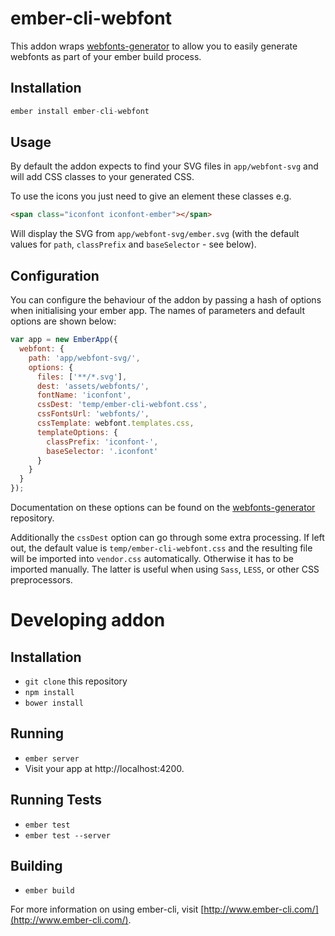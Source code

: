 # ember-cli-webfont

This addon wraps [webfonts-generator](https://github.com/sunflowerdeath/webfonts-generator) to allow you to easily generate webfonts as part of your ember build process.

## Installation

```js
ember install ember-cli-webfont
```

## Usage

By default the addon expects to find your SVG files in `app/webfont-svg` and will add CSS classes to your generated CSS.

To use the icons you just need to give an element these classes e.g.

```html
<span class="iconfont iconfont-ember"></span>
```

Will display the SVG from `app/webfont-svg/ember.svg` (with the default values for `path`, `classPrefix` and `baseSelector` - see below).

## Configuration

You can configure the behaviour of the addon by passing a hash of options when initialising your ember app. The names of parameters and default options are shown below:

```js
var app = new EmberApp({
  webfont: {
    path: 'app/webfont-svg/',
    options: {
      files: ['**/*.svg'],
      dest: 'assets/webfonts/',
      fontName: 'iconfont',
      cssDest: 'temp/ember-cli-webfont.css',
      cssFontsUrl: 'webfonts/',
      cssTemplate: webfont.templates.css,
      templateOptions: {
        classPrefix: 'iconfont-',
        baseSelector: '.iconfont'
      }
    }
  }
});
```

Documentation on these options can be found on the [webfonts-generator](https://github.com/sunflowerdeath/webfonts-generator#list-of-options) repository.

Additionally the `cssDest` option can go through some extra processing.
If left out, the default value is `temp/ember-cli-webfont.css` and the resulting file will be imported into `vendor.css` automatically.
Otherwise it has to be imported manually. The latter is useful when using `Sass`, `LESS`, or other CSS preprocessors.

# Developing addon

## Installation

* `git clone` this repository
* `npm install`
* `bower install`

## Running

* `ember server`
* Visit your app at http://localhost:4200.

## Running Tests

* `ember test`
* `ember test --server`

## Building

* `ember build`

For more information on using ember-cli, visit [http://www.ember-cli.com/](http://www.ember-cli.com/).
